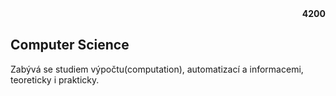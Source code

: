 <div align="right"><b>4200</b></div>  

## Computer Science  
Zabývá se studiem výpočtu(computation), automatizací a informacemi, teoreticky i prakticky.
